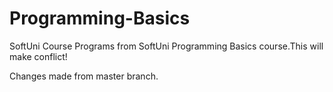 # Programming-Basics
SoftUni Course
Programs from SoftUni Programming Basics course.This will make conflict!

Changes made from master branch.